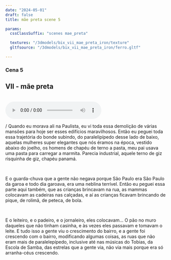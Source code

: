 ```yaml
---
date: "2024-05-01"
draft: false
title: mãe preta scene 5

params:
  cssClassSuffix: "scenes mae_preta"

  textures: "/3dmodels/bix_vii_mae_preta_iron/texture"
  gltfsource: "/3dmodels/bix_vii_mae_preta_iron/ferro.gltf"

---
```

### Cena 5
## VII - mãe preta
<canvas id="c"></canvas>
<br>
<audio controls class="">
<source src="audio/_Nice-bairro.mp3"> type="audio/mpeg">Your browser does not support the audio element.
</audio>
<p>/ Quando eu morava ali na Paulista, eu vi toda essa demolição de várias mansões para hoje ser esses edifícios maravilhosos. Então eu peguei toda essa trajetória do bonde subindo, do paralelipípedo desse lado de baixo, aquelas mulheres super elegantes que nós éramos na época, vestido abaixo do joelho, os homens de chapéu de terno a pasta, meu pai usava uma pasta para carregar a marmita. Parecia industrial, aquele terno de giz risquinha de giz, chapéu panamá.</p><br>

<p>E o guarda-chuva que a gente não negava porque São Paulo era São Paulo da garoa e todo dia garoava, era uma neblina terrível. Então eu peguei essa parte aqui também, que as crianças brincavam na rua, as mammas colocavam as cadeiras nas calçadas, e aí as crianças ficavam brincando de pique, de rolimã, de peteca, de bola.</p><br>

<p>E o leiteiro, e o padeiro, e o jornaleiro, eles colocavam... O pão no muro daqueles que não tinham casinha, e às vezes eles passavam e tomavam o leite. E tudo isso a gente viu o crescimento do bairro, e a gente foi crescendo com o bairro,  modificando algumas coisas, as ruas que não eram mais de paralelepípedo, inclusive até nas músicas do Tobias, da Escola de Samba, das estrelas que a gente via, não via mais porque era só arranha-céus crescendo.
</p>
